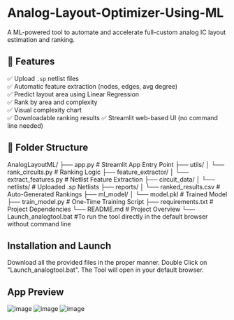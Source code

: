 # Analog-Layout-Optimizer-Using-ML
A ML-powered tool to automate and accelerate full-custom analog IC layout estimation and ranking.

## 🚀 Features

✅ Upload `.sp` netlist files  
✅ Automatic feature extraction (nodes, edges, avg degree)  
✅ Predict layout area using Linear Regression  
✅ Rank by area and complexity  
✅ Visual complexity chart  
✅ Downloadable ranking results
✅ Streamlit web-based UI (no command line needed)  

## 📂 Folder Structure

AnalogLayoutML/
├── app.py   # Streamlit App Entry Point
├── utils/
│ └── rank_circuits.py    # Ranking Logic
├── feature_extractor/
│ └── extract_features.py     # Netlist Feature Extraction
├── circuit_data/
│ └── netlists/     # Uploaded .sp Netlists
├── reports/
│ └── ranked_results.csv     # Auto-Generated Rankings
├── ml_model/
│ └── model.pkl       # Trained Model
├── train_model.py     # One-Time Training Script
├── requirements.txt      # Project Dependencies
└── README.md       # Project Overview
└── Launch_analogtool.bat     #To run the tool directly in the default browser without command line

## Installation and Launch
Download all the provided files in the proper manner.
Double Click on "Launch_analogtool.bat".
The Tool will open in your default browser.

## App Preview
![image](https://github.com/user-attachments/assets/3dc626fb-6eeb-458d-b846-00caa7a518f4)
![image](https://github.com/user-attachments/assets/8a7e3ee5-1855-475c-82ef-efe64ef0564f)
![image](https://github.com/user-attachments/assets/e41772d9-82f2-4104-a3a7-3de5a45f4dc9)







